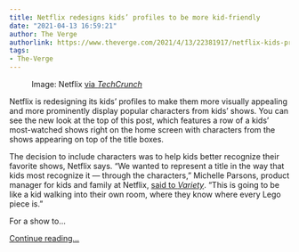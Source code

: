 ```yaml
---
title: Netflix redesigns kids’ profiles to be more kid-friendly
date: "2021-04-13 16:59:21"
author: The Verge
authorlink: https://www.theverge.com/2021/4/13/22381917/netflix-kids-profile-design-favorites-row-on-screen-characters
tags:
- The-Verge
---
```

<figure>
      <img alt="" src="https://cdn.vox-cdn.com/thumbor/iVCHIWLRY9UxuSSYzdhv0caYh1k=/53x0:628x383/1310x873/cdn.vox-cdn.com/uploads/chorus_image/image/69119642/New_Kids_Homepage_1.0.jpeg" />
        <figcaption>Image: Netflix <a class="ql-link" href="https://techcrunch.com/2021/04/13/netflix-gives-its-kids-profiles-a-visual-upgrade/" target="_blank">via <em>TechCrunch</em></a></figcaption>
    </figure>

  <p id="oxMSq8">Netflix is redesigning its kids’ profiles to make them more visually appealing and more prominently display popular characters from kids’ shows. You can see the new look at the top of this post, which features a row of a kids’ most-watched shows right on the home screen with characters from the shows appearing on top of the title boxes.</p>
<p id="TA3Bqj">The decision to include characters was to help kids better recognize their favorite shows, Netflix says. “We wanted to represent a title in the way that kids most recognize it — through the characters,” Michelle Parsons, product manager for kids and family at Netflix, <a href="https://variety.com/2021/digital/news/netflix-kids-profiles-character-favorites-row-1234950107/">said to <em>Variety</em></a>. “This is going to be like a kid walking into their own room, where they know where every Lego piece is.”</p>
<p id="5me7SX">For a show to...</p>
  <p>
    <a href="https://www.theverge.com/2021/4/13/22381917/netflix-kids-profile-design-favorites-row-on-screen-characters">Continue reading&hellip;</a>
  </p>